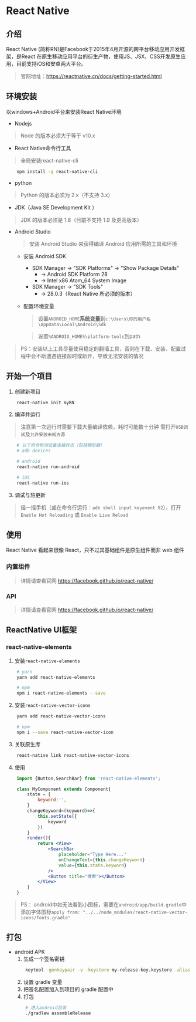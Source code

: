 # React Native

## 介绍
React Native (简称RN)是Facebook于2015年4月开源的跨平台移动应用开发框架，是React 在原生移动应用平台的衍生产物，使用JS、JSX、CSS开发原生应用，目前支持iOS和安卓两大平台。
> 官网地址：https://reactnative.cn/docs/getting-started.html

## 环境安装
以windows+Android平台来安装React Native环境

* Nodejs
> Node 的版本必须大于等于 v10.x

* React Native命令行工具
> 全局安装react-native-cli
```bash
    npm install -g react-native-cli
```

* python
> Python 的版本必须为 2.x（不支持 3.x）

* JDK（Java SE Development Kit ）
> JDK 的版本必须是 1.8（目前不支持 1.9 及更高版本）

* Android Studio
    > 安装 Android Studio 来获得编译 Android 应用所需的工具和环境

    * 安装 Android SDK
        * SDK Manager -> "SDK Platforms" -> "Show Package Details"
            * -> Android SDK Platform 28
            * -> Intel x86 Atom_64 System Image
        * SDK Manager -> "SDK Tools"
            * -> 28.0.3（React Native 所必须的版本）
    * 配置环境变量
        > 设置`ANDROID_HOME`**系统变量**到`c:\Users\你的用户名\AppData\Local\Android\Sdk`
        
        > 设置`%ANDROID_HOME%\platform-tools`到path

> PS：安装以上工具尽量使用稳定的翻墙工具，否则在下载、安装、配置过程中会不断遭遇链接超时或断开，导致无法安装的情况

## 开始一个项目

1. 创建新项目
```bash
    react-native init myRN
```

2. 编译并运行
> 注意第一次运行时需要下载大量编译依赖，耗时可能数十分钟
> 需打开`USB调试`及`允许安装未知方源`

```bash
    # 以下命令检测设备连接状态（包括模拟器）
    # adb devices

    # android
    react-native run-android

    # iOS
    react-native run-ios
```

3. 调试与热更新
> 摇一摇手机（或在命令行运行：`adb shell input keyevent 82`），打开`Enable Hot Reloading` 或 `Enable Live Reload`


## 使用
React Native 看起来很像 React，只不过其基础组件是原生组件而非 web 组件

### 内置组件
> 详情请查看官网 https://facebook.github.io/react-native/

### API
> 详情请查看官网 https://facebook.github.io/react-native/


## ReactNative UI框架

### react-native-elements
1. 安装`react-native-elements`
```bash
    # yarn
    yarn add react-native-elements

    # npm
    npm i react-native-elements --save
```
2. 安装`react-native-vector-icons`
```bash
    yarn add react-native-vector-icons

    # npm
    npm i --save react-native-vector-icon
```
3. 关联原生库
```bash
    react-native link react-native-vector-icons
```

4. 使用
```jsx
    import {Button,SearchBar} from 'react-native-elements';

    class MyComponent extends Component{
        state = {
            keyword:'',
        }
        changeKeyword=(keyword)=>{
            this.setState({
                keyword
            })
        }
        render(){
            return <View>
                <SearchBar
                    placeholder="Type Here..."
                    onChangeText={this.changeKeyword}
                    value={this.state.keyword}
                />
                <Button title="搜索"></Button>
            </View>
        }
    }
```
>PS： android中如无法看到小图标，需要在`android/app/build.gradle`中添加字体图标`apply from: "../../node_modules/react-native-vector-icons/fonts.gradle"`

## 打包
* android APK
    1. 生成一个签名密钥
    ```bash
        keytool -genkeypair -v -keystore my-release-key.keystore -alias my-key-alias -keyalg RSA -keysize 2048 -validity 10000
    ```
    2. 设置 gradle 变量
    3. 把签名配置加入到项目的 gradle 配置中
    4. 打包
    ```bash
        # 进入android目录
        ./gradlew assembleRelease
    ```
